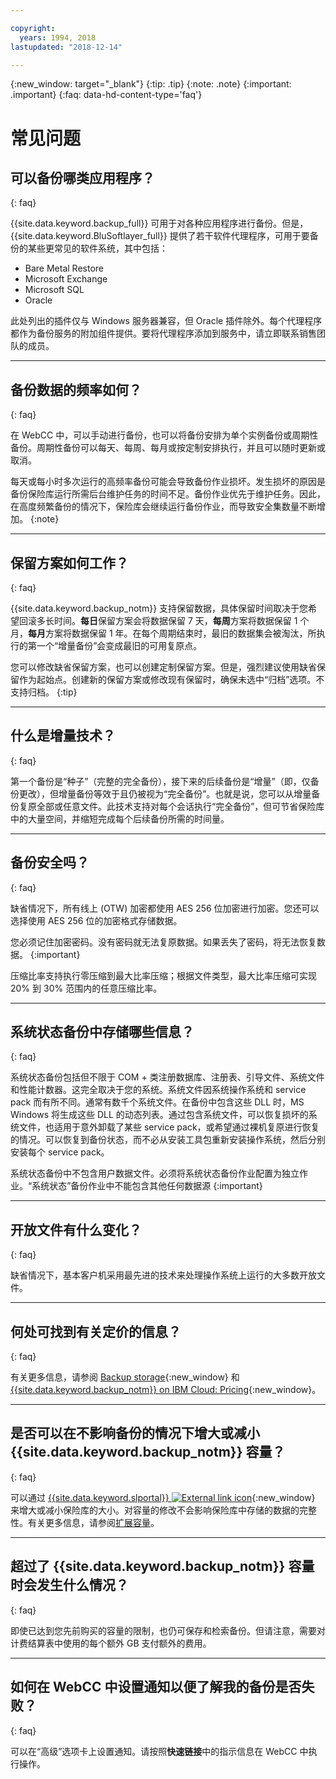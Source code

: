 ```yaml
---

copyright:
  years: 1994, 2018
lastupdated: "2018-12-14"

---
```

{:new_window: target="_blank"}
{:tip: .tip}
{:note: .note}
{:important: .important}
{:faq: data-hd-content-type='faq'}


# 常见问题

## 可以备份哪类应用程序？
{: faq}

{{site.data.keyword.backup_full}} 可用于对各种应用程序进行备份。但是，{{site.data.keyword.BluSoftlayer_full}} 提供了若干软件代理程序，可用于要备份的某些更常见的软件系统，其中包括：

- Bare Metal Restore
- Microsoft Exchange
- Microsoft SQL
- Oracle

此处列出的插件仅与 Windows 服务器兼容，但 Oracle 插件除外。每个代理程序都作为备份服务的附加组件提供。要将代理程序添加到服务中，请立即联系销售团队的成员。

<hr>

## 备份数据的频率如何？
{: faq}

在 WebCC 中，可以手动进行备份，也可以将备份安排为单个实例备份或周期性备份。周期性备份可以每天、每周、每月或按定制安排执行，并且可以随时更新或取消。

每天或每小时多次运行的高频率备份可能会导致备份作业损坏。发生损坏的原因是备份保险库运行所需后台维护任务的时间不足。备份作业优先于维护任务。因此，在高度频繁备份的情况下，保险库会继续运行备份作业，而导致安全集数量不断增加。
{:note}

<hr>

## 保留方案如何工作？
{: faq}

{{site.data.keyword.backup_notm}} 支持保留数据，具体保留时间取决于您希望回滚多长时间。**每日**保留方案会将数据保留 7 天，**每周**方案将数据保留 1 个月，**每月**方案将数据保留 1 年。在每个周期结束时，最旧的数据集会被淘汰，所执行的第一个“增量备份”会变成最旧的可用复原点。

您可以修改缺省保留方案，也可以创建定制保留方案。但是，强烈建议使用缺省保留作为起始点。创建新的保留方案或修改现有保留时，确保未选中“归档”选项。不支持归档。
{:tip}

<hr>

## 什么是增量技术？
{: faq}

第一个备份是“种子”（完整的完全备份），接下来的后续备份是“增量”（即，仅备份更改），但增量备份等效于且仍被视为“完全备份”。也就是说，您可以从增量备份复原全部或任意文件。此技术支持对每个会话执行“完全备份”，但可节省保险库中的大量空间，并缩短完成每个后续备份所需的时间量。

<hr>

## 备份安全吗？
{: faq}

缺省情况下，所有线上 (OTW) 加密都使用 AES 256 位加密进行加密。您还可以选择使用 AES 256 位的加密格式存储数据。

您必须记住加密密码。没有密码就无法复原数据。如果丢失了密码，将无法恢复数据。
{:important}

压缩比率支持执行零压缩到最大比率压缩；根据文件类型，最大比率压缩可实现 20% 到 30% 范围内的任意压缩比率。


<hr>

## 系统状态备份中存储哪些信息？
{: faq}

系统状态备份包括但不限于 COM + 类注册数据库、注册表、引导文件、系统文件和性能计数器。这完全取决于您的系统。系统文件因系统操作系统和 service pack 而有所不同。通常有数千个系统文件。在备份中包含这些 DLL 时，MS Windows 将生成这些 DLL 的动态列表。通过包含系统文件，可以恢复损坏的系统文件，也适用于意外卸载了某些 service pack，或希望通过裸机复原进行恢复的情况。可以恢复到备份状态，而不必从安装工具包重新安装操作系统，然后分别安装每个 service pack。

系统状态备份中不包含用户数据文件。必须将系统状态备份作业配置为独立作业。“系统状态”备份作业中不能包含其他任何数据源
{:important}

<hr>

## 开放文件有什么变化？
{: faq}

缺省情况下，基本客户机采用最先进的技术来处理操作系统上运行的大多数开放文件。

<hr>

## 何处可找到有关定价的信息？
{: faq}

有关更多信息，请参阅 [Backup storage](https://www.ibm.com/cloud/backup-and-restore){:new_window} 和 [{{site.data.keyword.backup_notm}} on IBM Cloud: Pricing](https://www.ibm.com/cloud/evault/pricing){:new_window}。

<hr>

## 是否可以在不影响备份的情况下增大或减小 {{site.data.keyword.backup_notm}} 容量？
{: faq}

可以通过 [{{site.data.keyword.slportal}} ![External link icon](../../icons/launch-glyph.svg "External link icon")](https://control.softlayer.com/){:new_window} 来增大或减小保险库的大小。对容量的修改不会影响保险库中存储的数据的完整性。有关更多信息，请参阅[扩展容量](expanding-capacity.html)。

<hr>

## 超过了 {{site.data.keyword.backup_notm}} 容量时会发生什么情况？
{: faq}

即使已达到您先前购买的容量的限制，也仍可保存和检索备份。但请注意，需要对计费结算表中使用的每个额外 GB 支付额外的费用。

<hr>

## 如何在 WebCC 中设置通知以便了解我的备份是否失败？
{: faq}

可以在“高级”选项卡上设置通知。请按照**快速链接**中的指示信息在 WebCC 中执行操作。
